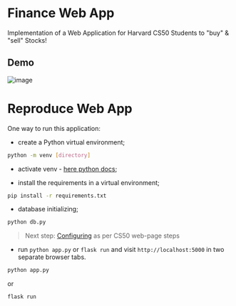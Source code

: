 # Finance Web App
Implementation of a Web Application for Harvard CS50 Students to "buy" & "sell" Stocks!

## Demo
![image](https://user-images.githubusercontent.com/92586852/213960254-d1c3dffe-24d1-4139-ae16-004316e6e02d.png)

Reproduce Web App
=========================

One way to run this application: 
- create a Python virtual environment;
```bash
python -m venv [directory]
```

- activate venv - [here python docs](https://docs.python.org/3/tutorial/venv.html);

- install the requirements in a virtual environment;
```bash
pip install -r requirements.txt
```

- database initializing;
```bash
python db.py
```

> Next step: [Configuring](https://cs50.harvard.edu/x/2022/psets/9/finance/) as per CS50 web-page steps

- run `python app.py` or `flask run` and visit `http://localhost:5000` in two separate browser tabs.
```bash
python app.py
```
or
```bash
flask run
```
